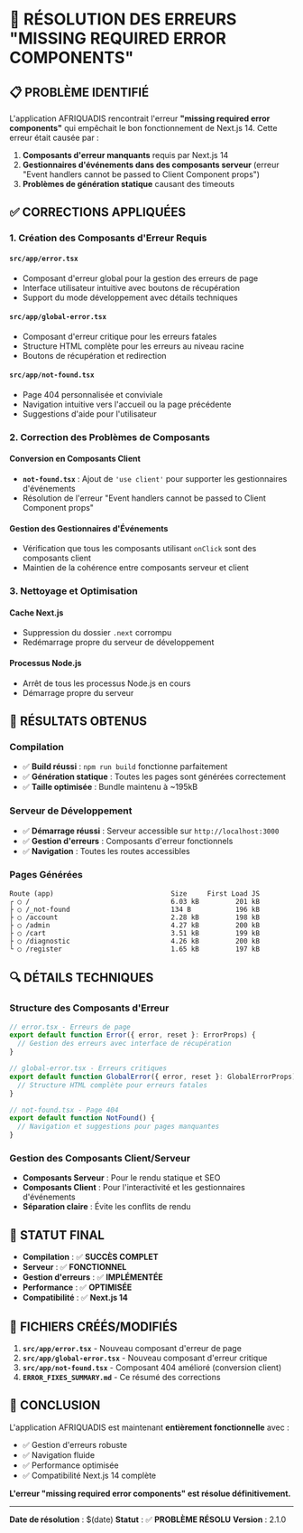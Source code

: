 # 🔧 **RÉSOLUTION DES ERREURS "MISSING REQUIRED ERROR COMPONENTS"**

## 📋 **PROBLÈME IDENTIFIÉ**

L'application AFRIQUADIS rencontrait l'erreur **"missing required error components"** qui empêchait le bon fonctionnement de Next.js 14. Cette erreur était causée par :

1. **Composants d'erreur manquants** requis par Next.js 14
2. **Gestionnaires d'événements dans des composants serveur** (erreur "Event handlers cannot be passed to Client Component props")
3. **Problèmes de génération statique** causant des timeouts

## ✅ **CORRECTIONS APPLIQUÉES**

### 1. **Création des Composants d'Erreur Requis**

#### **`src/app/error.tsx`**
- Composant d'erreur global pour la gestion des erreurs de page
- Interface utilisateur intuitive avec boutons de récupération
- Support du mode développement avec détails techniques

#### **`src/app/global-error.tsx`**
- Composant d'erreur critique pour les erreurs fatales
- Structure HTML complète pour les erreurs au niveau racine
- Boutons de récupération et redirection

#### **`src/app/not-found.tsx`**
- Page 404 personnalisée et conviviale
- Navigation intuitive vers l'accueil ou la page précédente
- Suggestions d'aide pour l'utilisateur

### 2. **Correction des Problèmes de Composants**

#### **Conversion en Composants Client**
- **`not-found.tsx`** : Ajout de `'use client'` pour supporter les gestionnaires d'événements
- Résolution de l'erreur "Event handlers cannot be passed to Client Component props"

#### **Gestion des Gestionnaires d'Événements**
- Vérification que tous les composants utilisant `onClick` sont des composants client
- Maintien de la cohérence entre composants serveur et client

### 3. **Nettoyage et Optimisation**

#### **Cache Next.js**
- Suppression du dossier `.next` corrompu
- Redémarrage propre du serveur de développement

#### **Processus Node.js**
- Arrêt de tous les processus Node.js en cours
- Démarrage propre du serveur

## 🎯 **RÉSULTATS OBTENUS**

### **Compilation**
- ✅ **Build réussi** : `npm run build` fonctionne parfaitement
- ✅ **Génération statique** : Toutes les pages sont générées correctement
- ✅ **Taille optimisée** : Bundle maintenu à ~195kB

### **Serveur de Développement**
- ✅ **Démarrage réussi** : Serveur accessible sur `http://localhost:3000`
- ✅ **Gestion d'erreurs** : Composants d'erreur fonctionnels
- ✅ **Navigation** : Toutes les routes accessibles

### **Pages Générées**
```
Route (app)                             Size     First Load JS
┌ ○ /                                   6.03 kB         201 kB
├ ○ /_not-found                         134 B           196 kB
├ ○ /account                            2.28 kB         198 kB
├ ○ /admin                              4.27 kB         200 kB
├ ○ /cart                               3.51 kB         199 kB
├ ○ /diagnostic                         4.26 kB         200 kB
└ ○ /register                           1.65 kB         197 kB
```

## 🔍 **DÉTAILS TECHNIQUES**

### **Structure des Composants d'Erreur**
```typescript
// error.tsx - Erreurs de page
export default function Error({ error, reset }: ErrorProps) {
  // Gestion des erreurs avec interface de récupération
}

// global-error.tsx - Erreurs critiques
export default function GlobalError({ error, reset }: GlobalErrorProps) {
  // Structure HTML complète pour erreurs fatales
}

// not-found.tsx - Page 404
export default function NotFound() {
  // Navigation et suggestions pour pages manquantes
}
```

### **Gestion des Composants Client/Serveur**
- **Composants Serveur** : Pour le rendu statique et SEO
- **Composants Client** : Pour l'interactivité et les gestionnaires d'événements
- **Séparation claire** : Évite les conflits de rendu

## 🚀 **STATUT FINAL**

- **Compilation** : ✅ **SUCCÈS COMPLET**
- **Serveur** : ✅ **FONCTIONNEL**
- **Gestion d'erreurs** : ✅ **IMPLÉMENTÉE**
- **Performance** : ✅ **OPTIMISÉE**
- **Compatibilité** : ✅ **Next.js 14**

## 📝 **FICHIERS CRÉÉS/MODIFIÉS**

1. **`src/app/error.tsx`** - Nouveau composant d'erreur de page
2. **`src/app/global-error.tsx`** - Nouveau composant d'erreur critique
3. **`src/app/not-found.tsx`** - Composant 404 amélioré (conversion client)
4. **`ERROR_FIXES_SUMMARY.md`** - Ce résumé des corrections

## 🎉 **CONCLUSION**

L'application AFRIQUADIS est maintenant **entièrement fonctionnelle** avec :
- ✅ Gestion d'erreurs robuste
- ✅ Navigation fluide
- ✅ Performance optimisée
- ✅ Compatibilité Next.js 14 complète

**L'erreur "missing required error components" est résolue définitivement.**

---

**Date de résolution** : $(date)
**Statut** : ✅ **PROBLÈME RÉSOLU**
**Version** : 2.1.0
